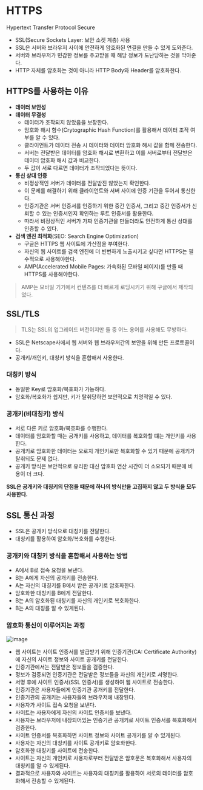 # HTTPS
Hypertext Transfer Protocol Secure
- SSL(Secure Sockets Layer: 보안 소켓 계층) 사용
- SSL은 서버와 브라우저 사이에 안전하게 암호화된 연결을 만들 수 있게 도와준다.
- 서버와 브라우저가 민감한 정보를 주고받을 때 해당 정보가 도난당하는 것을 막아준다.
- HTTP 자체를 암호화는 것이 아니라 HTTP Body와 Header를 암호화한다.

## HTTPS를 사용하는 이유
- **데이터 보안성**
- **데이터 무결성**
  - 데이터가 조작되지 않았음을 보장한다.
  - 암호화 해시 함수(Crytographic Hash Function)를 활용해서 데이터 조작 여부를 알 수 있다.
  - 클라이언트가 데이터 전송 시 데이터와 데이터 암호화 해시 값을 함께 전송한다.
  - 서버는 전달받은 데이터를 암호화 해시로 변환하고 이를 서버로부터 전달받은 데이터 암호화 해시 값과 비교한다.
  - 두 값이 서로 다르면 데이터가 조작되었다는 뜻이다.
- **통신 상대 인증**
  - 비정상적인 서버가 데이터를 전달받진 않았는지 확인한다.
  - 이 문제를 해결하기 위해 클라이언트와 서버 사이에 인증 기관을 두어서 통신한다.
  - 인증기관은 서버 인증서를 인증하기 위한 중간 인증서, 그리고 중간 인증서가 신뢰할 수 있는 인증서인지 확인하는 루트 인증서를 활용한다.
  - 따라서 비정상적인 서버가 가짜 인증기관을 만들더라도 안전하게 통신 상대를 인증할 수 있다.
- **검색 엔진 최적화**(SEO: Search Engine Optimization)
  - 구글은 HTTPS 웹 사이트에 가산점을 부여한다.
  - 자신의 웹 사이트를 검색 엔진에 더 빈번하게 노출시키고 싶다면 HTTPS는 필수적으로 사용해야한다.
  - AMP(Accelerated Mobile Pages: 가속화된 모바일 페이지)를 만들 때 HTTPS를 사용해야한다.

> AMP는 모바일 기기에서 컨텐츠를 더 빠르게 로딩시키기 위해 구글에서 제작되었다.

## SSL/TLS
> TLS는 SSL의 업그레이드 버전이지만 둘 중 어느 용어를 사용해도 무방하다.

- SSL은 Netscape사에서 웹 서버와 웹 브라우저간의 보안을 위해 만든 프로토콜이다.
- 공개키/개인키, 대칭키 방식을 혼합해서 사용한다.

### 대칭키 방식
- 동일한 Key로 암호화/복호화가 가능하다.
- 암호화/복호화가 쉽지만, 키가 탈취당하면 보안적으로 치명적일 수 있다.

### 공개키(비대칭키) 방식
- 서로 다른 키로 암호화/복호화를 수행한다.
- 데이터를 암호화할 때는 공개키를 사용하고, 데이터를 복호화할 떄는 개인키를 사용한다.
- 공개키로 암호화한 데이터는 오로지 개인키로만 복호화할 수 있기 때문에 공개키가 탈취되도 문제 없다.
- 공개키 방식은 보안적으로 유리한 대신 암호화 연산 시간이 더 소요되기 때문에 비용이 더 크다.

**SSL은 공개키와 대칭키의 단점들 때문에 하나의 방식만을 고집하지 않고 두 방식을 모두 사용한다.**

## SSL 통신 과정
- SSL은 공개키 방식으로 대칭키를 전달한다.
- 대칭키를 활용하여 암호화/복호화를 수행한다.

### 공개키와 대칭키 방식을 혼합해서 사용하는 방법
- A에서 B로 접속 요청을 보낸다.
- B는 A에게 자신의 공개키를 전송한다.
- A는 자신의 대칭키를 B에서 받은 공개키로 암호화한다.
- 암호화한 대칭키를 B에게 전달한다.
- B는 A의 암호화된 대칭키를 자신의 개인키로 복호화한다.
- B는 A의 대칭를 알 수 있게된다.

### 암호화 통신이 이루어지는 과정

![image](https://github.com/khj1/TIL/assets/74335027/d1f911f4-bfc7-4cb1-8a1f-f9b21e7e652f)

- 웹 사이트는 사이트 인증서를 발급받기 위해 인증기관(CA: Certificate Authority)에 자신의 사이트 정보와 사이트 공개키를 전달한다.
- 인증기관에서는 전달받은 정보들을 검증한다.
- 정보가 검증되면 인증기관은 전달받은 정보들을 자신의 개인키로 서명한다.
- 서명 후에 사이트 인증서(SSL 인증서)를 생성하여 웹 사이트로 전송한다.
- 인증기관은 사용자들에게 인증기관 공개키를 전달한다.
- 인증기관의 공개키는 사용자들의 브라우저에 내장된다.
- 사용자가 사이트 접속 요청을 보낸다.
- 사이트는 사용자에게 자신의 사이트 인증서를 보낸다.
- 사용자는 브라우저에 내장되어있는 인증기관 공개키로 사이트 인증서를 복호화해서 검증한다.
- 사이트 인증서를 복호화하면 사이트 정보와 사이트 공개키를 알 수 있게된다.
- 사용자는 자신의 대칭키를 사이트 공개키로 암호화한다.
- 암호화한 대칭키를 사이트에 전송한다.
- 사이트는 자신의 개인키로 사용자로부터 전달받은 암호문은 복호화해서 사용자의 대칭키를 알 수 있게된다.
- 결과적으로 사용자와 사이트는 사용자의 대칭키를 활용하여 서로의 데이터를 암호화해서 전송할 수 있게된다.